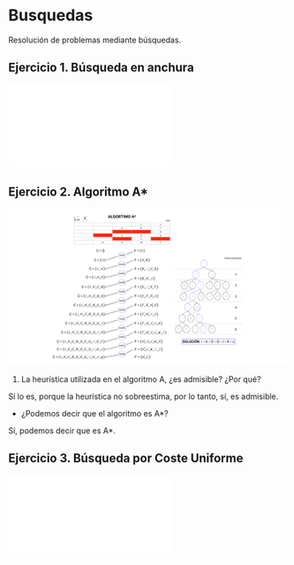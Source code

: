 # Busquedas
Resolución de problemas mediante búsquedas.

## Ejercicio 1. Búsqueda en anchura

![Búsqueda en anchura](doc/Ejercicio1-Búsqueda-en-Anchura.pdf)


## Ejercicio 2. Algoritmo A*

![Algoritmo A*](doc/Busqueda_Astar.png)

1. La heurística utilizada en el algoritmo A, ¿es admisible? ¿Por qué?

Sí lo es, porque la heurística no sobreestima, por lo tanto, sí, es admisible.
- ¿Podemos decir que el algoritmo es A*?

Sí, podemos decir que es A*.

## Ejercicio 3. Búsqueda por Coste Uniforme

![Búsqueda por coste uniforme](doc/Ejercicio3-Busqueda-por-coste-uniforme.pdf)
